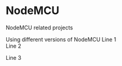 # NodeMCU
NodeMCU related projects

Using different versions of NodeMCU
Line 1
<br/> Line 2

<div> Line 3
